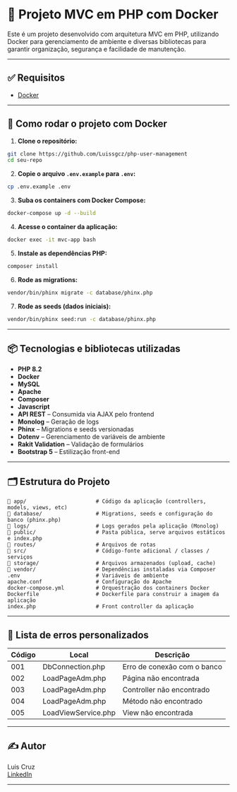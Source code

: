 # 🧰 Projeto MVC em PHP com Docker

Este é um projeto desenvolvido com arquitetura MVC em PHP, utilizando Docker para gerenciamento de ambiente e diversas bibliotecas para garantir organização, segurança e facilidade de manutenção.

---

## ✅ Requisitos

- [Docker](https://www.docker.com/products/docker-desktop)

---

## 🚀 Como rodar o projeto com Docker

1. **Clone o repositório:**

```bash
git clone https://github.com/Luissgcz/php-user-management
cd seu-repo
```

2. **Copie o arquivo `.env.example` para `.env`:**

```bash
cp .env.example .env
```

3. **Suba os containers com Docker Compose:**

```bash
docker-compose up -d --build
```

4. **Acesse o container da aplicação:**

```bash
docker exec -it mvc-app bash
```

5. **Instale as dependências PHP:**

```bash
composer install
```

6. **Rode as migrations:**

```bash
vendor/bin/phinx migrate -c database/phinx.php
```

7. **Rode as seeds (dados iniciais):**

```bash
vendor/bin/phinx seed:run -c database/phinx.php
```

---

## 📦 Tecnologias e bibliotecas utilizadas

- **PHP 8.2**
- **Docker**
- **MySQL**
- **Apache**
- **Composer**
- **Javascript** 
- **API REST** – Consumida via AJAX pelo frontend
- **Monolog** – Geração de logs
- **Phinx** – Migrations e seeds versionadas
- **Dotenv** – Gerenciamento de variáveis de ambiente
- **Rakit Validation** – Validação de formulários
- **Bootstrap 5** – Estilização front-end


---

## 🗂️ Estrutura do Projeto

```
📁 app/                      # Código da aplicação (controllers, models, views, etc)
📁 database/                 # Migrations, seeds e configuração do banco (phinx.php)
📁 logs/                     # Logs gerados pela aplicação (Monolog)
📁 public/                   # Pasta pública, serve arquivos estáticos e index.php
📁 routes/                   # Arquivos de rotas
📁 src/                      # Código-fonte adicional / classes / serviços
📁 storage/                  # Arquivos armazenados (upload, cache)
📁 vendor/                   # Dependências instaladas via Composer
.env                        # Variáveis de ambiente
apache.conf                 # Configuração do Apache
docker-compose.yml          # Orquestração dos containers Docker
Dockerfile                  # Dockerfile para construir a imagem da aplicação
index.php                   # Front controller da aplicação

```

---

## 🐞 Lista de erros personalizados

| Código | Local               | Descrição                   |
| ------ | ------------------- | --------------------------- |
| 001    | DbConnection.php    | Erro de conexão com o banco |
| 002    | LoadPageAdm.php     | Página não encontrada       |
| 003    | LoadPageAdm.php     | Controller não encontrado   |
| 004    | LoadPageAdm.php     | Método não encontrado       |
| 005    | LoadViewService.php | View não encontrada         |

---

## ✍️ Autor

Luis Cruz  
[LinkedIn](https://www.linkedin.com/in/luis-guilherme-cruz-01ba1023a/)

---
